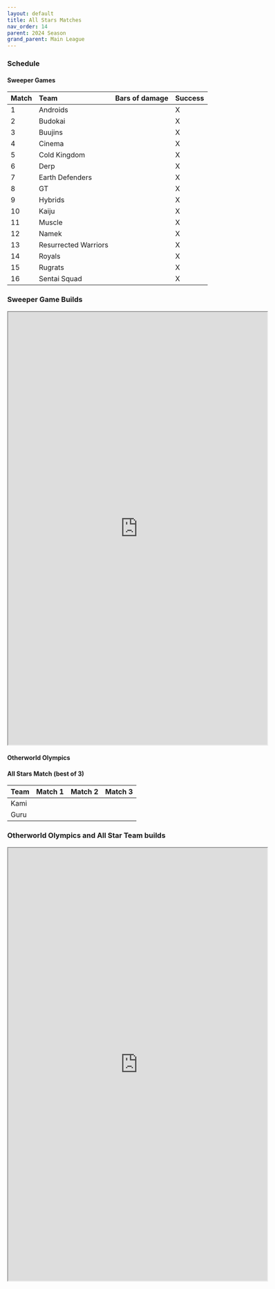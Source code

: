 ```yaml
---
layout: default
title: All Stars Matches
nav_order: 14
parent: 2024 Season
grand_parent: Main League
---
```

### Schedule

#### Sweeper Games

| Match | Team                 | Bars of damage | Success |
|:------|:---------------------|:---------------|:--------|
| 1     | Androids             |                | X       |
| 2     | Budokai              |                | X       |
| 3     | Buujins              |                | X       |
| 4     | Cinema               |                | X       |
| 5     | Cold Kingdom         |                | X       |  
| 6     | Derp                 |                | X       | 
| 7     | Earth Defenders      |                | X       | 
| 8     | GT                   |                | X       |
| 9     | Hybrids              |                | X       |
| 10    | Kaiju                |                | X       |
| 11    | Muscle               |                | X       | 
| 12    | Namek                |                | X       |
| 13    | Resurrected Warriors |                | X       |
| 14    | Royals               |                | X       | 
| 15    | Rugrats              |                | X       | 
| 16    | Sentai Squad         |                | X       |


### Sweeper Game Builds 

<iframe width=600 height=1000 scrolling="yes" src="https://docs.google.com/document/d/e/2PACX-1vTuwZD_OS6sil4ReRd8h7Povblku6XIHP8RHTFNabgc0tH8K-dZ_IxyUGzByfcobkq03IrkE_JQm0kw/pub?embedded=true"></iframe>

#### Otherworld Olympics



#### All Stars Match (best of 3)

| Team | Match 1 | Match 2 | Match 3 |
|:-----|:--------|:--------|:--------|
| Kami |         |         |         |
| Guru |         |         |         |




### Otherworld Olympics and All Star Team builds 

<iframe width=600 height=1000 scrolling="yes" src="https://docs.google.com/document/d/e/2PACX-1vScDLUWfUtw01tgQAmpr5XJ7nno9UfldpyetvP6oOV89BCyYg85GMF-ZlBXpIvDNnSOg32_9yGpAEPW/pub?embedded=true"></iframe>
